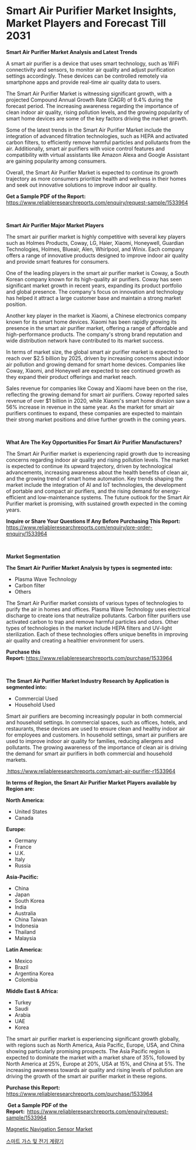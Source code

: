 <p><h1>Smart Air Purifier Market Insights, Market Players and Forecast Till 2031</h1></p><p><strong>Smart Air Purifier Market Analysis and Latest Trends</strong></p>
<p><p>A smart air purifier is a device that uses smart technology, such as WiFi connectivity and sensors, to monitor air quality and adjust purification settings accordingly. These devices can be controlled remotely via smartphone apps and provide real-time air quality data to users.</p><p>The Smart Air Purifier Market is witnessing significant growth, with a projected Compound Annual Growth Rate (CAGR) of 9.4% during the forecast period. The increasing awareness regarding the importance of clean indoor air quality, rising pollution levels, and the growing popularity of smart home devices are some of the key factors driving the market growth.</p><p>Some of the latest trends in the Smart Air Purifier Market include the integration of advanced filtration technologies, such as HEPA and activated carbon filters, to efficiently remove harmful particles and pollutants from the air. Additionally, smart air purifiers with voice control features and compatibility with virtual assistants like Amazon Alexa and Google Assistant are gaining popularity among consumers.</p><p>Overall, the Smart Air Purifier Market is expected to continue its growth trajectory as more consumers prioritize health and wellness in their homes and seek out innovative solutions to improve indoor air quality.</p></p>
<p><strong>Get a Sample PDF of the Report:&nbsp;</strong> <a href="https://www.reliableresearchreports.com/enquiry/request-sample/1533964">https://www.reliableresearchreports.com/enquiry/request-sample/1533964</a></p>
<p>&nbsp;</p>
<p><strong>Smart Air Purifier Major Market Players</strong></p>
<p><p>The smart air purifier market is highly competitive with several key players such as Holmes Products, Coway, LG, Haier, Xiaomi, Honeywell, Guardian Technologies, Holmes, Blueair, Alen, Whirlpool, and Winix. Each company offers a range of innovative products designed to improve indoor air quality and provide smart features for consumers.</p><p>One of the leading players in the smart air purifier market is Coway, a South Korean company known for its high-quality air purifiers. Coway has seen significant market growth in recent years, expanding its product portfolio and global presence. The company's focus on innovation and technology has helped it attract a large customer base and maintain a strong market position.</p><p>Another key player in the market is Xiaomi, a Chinese electronics company known for its smart home devices. Xiaomi has been rapidly growing its presence in the smart air purifier market, offering a range of affordable and high-performance products. The company's strong brand reputation and wide distribution network have contributed to its market success.</p><p>In terms of market size, the global smart air purifier market is expected to reach over $2.5 billion by 2025, driven by increasing concerns about indoor air pollution and growing demand for smart home devices. Companies like Coway, Xiaomi, and Honeywell are expected to see continued growth as they expand their product offerings and market reach.</p><p>Sales revenue for companies like Coway and Xiaomi have been on the rise, reflecting the growing demand for smart air purifiers. Coway reported sales revenue of over $1 billion in 2020, while Xiaomi's smart home division saw a 56% increase in revenue in the same year. As the market for smart air purifiers continues to expand, these companies are expected to maintain their strong market positions and drive further growth in the coming years.</p></p>
<p>&nbsp;</p>
<p><strong>What Are The Key Opportunities For Smart Air Purifier Manufacturers?</strong></p>
<p><p>The Smart Air Purifier market is experiencing rapid growth due to increasing concerns regarding indoor air quality and rising pollution levels. The market is expected to continue its upward trajectory, driven by technological advancements, increasing awareness about the health benefits of clean air, and the growing trend of smart home automation. Key trends shaping the market include the integration of AI and IoT technologies, the development of portable and compact air purifiers, and the rising demand for energy-efficient and low-maintenance systems. The future outlook for the Smart Air Purifier market is promising, with sustained growth expected in the coming years.</p></p>
<p><strong>Inquire or Share Your Questions If Any Before Purchasing This Report:</strong> <a href="https://www.reliableresearchreports.com/enquiry/pre-order-enquiry/1533964">https://www.reliableresearchreports.com/enquiry/pre-order-enquiry/1533964</a></p>
<p>&nbsp;</p>
<p><strong>Market Segmentation</strong></p>
<p><strong>The Smart Air Purifier Market Analysis by types is segmented into:</strong></p>
<p><ul><li>Plasma Wave Technology</li><li>Carbon filter</li><li>Others</li></ul></p>
<p><p>The Smart Air Purifier market consists of various types of technologies to purify the air in homes and offices. Plasma Wave Technology uses electrical discharge to create ions that neutralize pollutants. Carbon filter purifiers use activated carbon to trap and remove harmful particles and odors. Other types of technologies in the market include HEPA filters and UV-light sterilization. Each of these technologies offers unique benefits in improving air quality and creating a healthier environment for users.</p></p>
<p><strong>Purchase this Report:&nbsp;</strong><a href="https://www.reliableresearchreports.com/purchase/1533964">https://www.reliableresearchreports.com/purchase/1533964</a></p>
<p>&nbsp;</p>
<p><strong>The Smart Air Purifier Market Industry Research by Application is segmented into:</strong></p>
<p><ul><li>Commercial Used</li><li>Household Used</li></ul></p>
<p><p>Smart air purifiers are becoming increasingly popular in both commercial and household settings. In commercial spaces, such as offices, hotels, and restaurants, these devices are used to ensure clean and healthy indoor air for employees and customers. In household settings, smart air purifiers are used to improve indoor air quality for families, reducing allergens and pollutants. The growing awareness of the importance of clean air is driving the demand for smart air purifiers in both commercial and household markets.</p></p>
<p><a href="https://www.reliableresearchreports.com/smart-air-purifier-r1533964">&nbsp;https://www.reliableresearchreports.com/smart-air-purifier-r1533964</a></p>
<p><strong>In terms of Region, the Smart Air Purifier Market Players available by Region are:</strong></p>
<p>
    <p> <strong> North America: </strong>
        <ul>
            <li>United States</li>
            <li>Canada</li>
        </ul>
        </p> 
    <p> <strong> Europe: </strong>
        <ul>
            <li>Germany</li>
            <li>France</li>
            <li>U.K.</li>
            <li>Italy</li>
            <li>Russia</li>
        </ul>
        </p> 
    <p> <strong> Asia-Pacific: </strong>
        <ul>
            <li>China</li>
            <li>Japan</li>
            <li>South Korea</li>
            <li>India</li>
            <li>Australia</li>
            <li>China Taiwan</li>
            <li>Indonesia</li>
            <li>Thailand</li>
            <li>Malaysia</li>
        </ul>
        </p> 
    <p> <strong> Latin America: </strong>
        <ul>
            <li>Mexico</li>
            <li>Brazil</li>
            <li>Argentina Korea</li>
            <li>Colombia</li>
        </ul>
        </p> 
    <p> <strong> Middle East & Africa: </strong>
        <ul>
            <li>Turkey</li>
            <li>Saudi</li>
            <li>Arabia</li>
            <li>UAE</li>
            <li>Korea</li>
        </ul>
    </p>
    </p>
<p><p>The smart air purifier market is experiencing significant growth globally, with regions such as North America, Asia Pacific, Europe, USA, and China showing particularly promising prospects. The Asia Pacific region is expected to dominate the market with a market share of 35%, followed by North America at 25%, Europe at 20%, USA at 15%, and China at 5%. The increasing awareness towards air quality and rising levels of pollution are driving the growth of the smart air purifier market in these regions.</p></p>
<p><strong>Purchase this Report: </strong><a href="https://www.reliableresearchreports.com/purchase/1533964">https://www.reliableresearchreports.com/purchase/1533964</a></p>
<p>&nbsp;<strong>Get a Sample PDF of the Report:&nbsp;&nbsp;</strong><a href="https://www.reliableresearchreports.com/enquiry/request-sample/1533964">https://www.reliableresearchreports.com/enquiry/request-sample/1533964</a></p>
<p><strong></strong></p>
<p><p><a href="https://github.com/CliffMedina6/Market-Research-Report-List-4/blob/main/magnetic-navigation-sensor-market.md">Magnetic Navigation Sensor Market</a></p><p><a href="https://github.com/oajzkywllm460/Market-Research-Report-List-1/blob/main/835884826245.md">스마트 가스 및 전기 계량기</a></p></p>